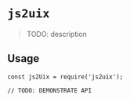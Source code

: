 # `js2uix`

> TODO: description

## Usage

```
const js2Uix = require('js2uix');

// TODO: DEMONSTRATE API
```
